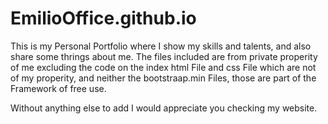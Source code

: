 # EmilioOffice.github.io

This is my Personal Portfolio where I show my skills and talents, and also share some thrings about me.
The files included are from private properity of me excluding the code on the index html File and css File which are not of my properity, and neither the bootstraap.min Files, those are part of the Framework of free use.

Without anything else to add I would appreciate you checking my website.
